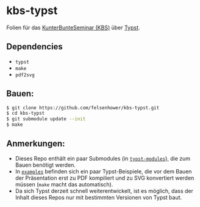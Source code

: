 # kbs-typst

Folien für das [KunterBunteSeminar (KBS)](https://mafiasi.de/KBS) über [Typst](https://github.com/typst/typst).

## Dependencies

* `typst`
* `make`
* `pdf2svg`

## Bauen:

```bash
$ git clone https://github.com/felsenhower/kbs-typst.git
$ cd kbs-typst
$ git submodule update --init
$ make
```

## Anmerkungen:

* Dieses Repo enthält ein paar Submodules (in [`typst-modules`](typst-modules)), die zum Bauen benötigt werden.
* In [`examples`](examples) befinden sich ein paar Typst-Beispiele, die vor dem Bauen der Präsentation erst zu PDF kompiliert und zu SVG konvertiert werden müssen (`make` macht das automatisch).
* Da sich Typst derzeit schnell weiterentwickelt, ist es möglich, dass der Inhalt dieses Repos nur mit bestimmten Versionen von Typst baut.
